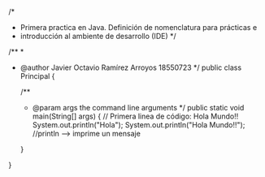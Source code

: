 /*
 * Primera practica en Java. Definición de nomenclatura para prácticas e
 * introducción al ambiente de desarrollo (IDE)
 */

/**
 *
 * @author Javier Octavio Ramírez Arroyos 18550723
 */
public class Principal {

    /**
     * @param args the command line arguments
     */
    public static void main(String[] args) {
        // Primera linea de código: Hola Mundo!!
        System.out.println("Hola");
        System.out.println("Hola Mundo!!"); //println --> imprime un mensaje
        
    }
    
}
